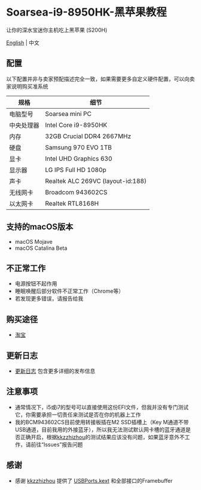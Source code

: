 # Soarsea-i9-8950HK-黑苹果教程
让你的深水宝迷你主机吃上黑苹果 (S200H)

[English](https://github.com/EngLearnsh/Soarsea-i9-8950HK-Hackintosh/blob/master/README.md) | 中文

## 配置

以下配置并非与卖家预配描述完全一致，如果需要更多自定义硬件配置，可以向卖家说明购买准系统

| 规格      | 细节                               |
| --------- | --------------------------------- |
| 电脑型号   | Soarsea mini PC                   |
| 中央处理器 | Intel Core i9-8950HK              |
| 内存      | 32GB Crucial DDR4 2667MHz         |
| 硬盘      | Samsung 970 EVO 1TB               |
| 显卡      | Intel UHD Graphics 630            |
| 显示器    | LG IPS Full HD 1080p              |
| 声卡      | Realtek ALC 269VC (layout-id:188) |
| 无线网卡   | Broadcom 943602CS                 |
| 以太网卡   | Realtek RTL8168H                  |

## 支持的macOS版本

- macOS Mojave
- macOS Catalina Beta

## 不正常工作

- 电源按钮不起作用
- 睡眠唤醒后部分软件不正常工作（Chrome等）
- 若发现更多错误，请报告给我

## 购买途径

- [淘宝](https://item.taobao.com/item.htm?spm=a230r.1.14.20.47f24c1aV8myCD&id=564185703343&ns=1&abbucket=14#detail)

## 更新日志

- [更新日志](https://github.com/EngLearnsh/Soarsea-i9-8950HK-Hackintosh/blob/master/Changelog_CN.md) 包含更多详细的发布信息
  
## 注意事项

- 通常情况下，i5或i7的型号可以直接使用这份EFI文件，但我并没有专门测试它，你需要承担一切责任来测试是否在你的机器上工作
- 我的BCM943602CS目前使用转接板插在M2 SSD插槽上（Key M通道不带USB通道，目前我用的外接蓝牙），所以我无法测试默认网卡槽的蓝牙通道是否正确开启，根据[kkzzhizhou](https://github.com/kkzzhizhou)的测试结果应该没有问题，如果蓝牙意外不工作，请前往“Issues”报告问题

## 感谢

- 感谢 [kkzzhizhou](https://github.com/kkzzhizhou) 提供了 [USBPorts.kext](https://github.com/kkzzhizhou/S200H_I7-8750H_Hackintosh/tree/master/EFI/CLOVER/kexts/Other/USBPorts.kext) 和全部接口的Framebuffer
